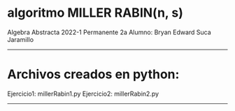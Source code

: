 # algoritmo MILLER RABIN(n, s)

Algebra Abstracta
2022-1
Permanente 2a
Alumno: Bryan Edward Suca Jaramillo
____________________________________________________________________________________________

# Archivos creados en python:
Ejercicio1: millerRabin1.py
Ejercicio2: millerRabin2.py

_____________________________________________________________________________________________

